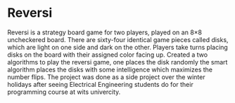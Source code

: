 # Reversi
Reversi is a strategy board game for two players, played on an 8×8 uncheckered board. There are sixty-four identical game pieces called disks, which are light on one side and dark on the other. Players take turns placing disks on the board with their assigned color facing up.
Created a two algorithms to play the reversi game, one places the disk randomly the smart algorithm places the disks with some intelligence which maximizes the number flips.
The project was done as a side project over the winter holidays after seeing Electrical Engineering students do for their programming course at wits univercity. 
